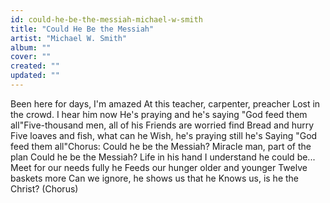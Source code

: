 ```yaml
---
id: could-he-be-the-messiah-michael-w-smith
title: "Could He Be the Messiah"
artist: "Michael W. Smith"
album: ""
cover: ""
created: ""
updated: ""
---
```


Been here for days, I'm amazed
At this teacher, carpenter, preacher
Lost in the crowd. I hear him now
He's praying and he's saying
"God feed them all"Five-thousand men, all of his
Friends are worried find
Bread and hurry
Five loaves and fish, what can he
Wish, he's praying still he's
Saying "God feed them all"Chorus:
Could he be the Messiah?
Miracle man, part of the plan
Could he be the Messiah?
Life in his hand
I understand he could be...
Meet for our needs fully he
Feeds our hunger older and younger
Twelve baskets more
Can we ignore, he shows us that he
Knows us, is he the Christ?
(Chorus)